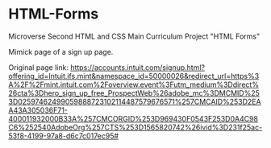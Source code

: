 # HTML-Forms
Microverse Second HTML and CSS Main Curriculum Project "HTML Forms"

Mimick page of a sign up page.

Original page link:
https://accounts.intuit.com/signup.html?offering_id=Intuit.ifs.mint&namespace_id=50000026&redirect_url=https%3A%2F%2Fmint.intuit.com%2Foverview.event%3Futm_medium%3Ddirect%26cta%3Dhero_sign_up_free_ProspectWeb%26adobe_mc%3DMCMID%253D02597462499059888723102114487579676571%257CMCAID%253D2EAA43A305036F71-400011932000B33A%257CMCORGID%253D969430F0543F253D0A4C98C6%252540AdobeOrg%257CTS%253D1565820742%26ivid%3D231f25ac-53f8-4199-97a8-d6c7c017ec95#